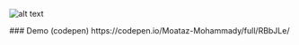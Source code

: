 <div>

![alt text]( https://d33wubrfki0l68.cloudfront.net/399edfbd56860a94d3c5654ba51019817bf01495/d8901/img/freecodecamp.png "freecodecamp")

</div>
### Demo (codepen)
https://codepen.io/Moataz-Mohammady/full/RBbJLe/


